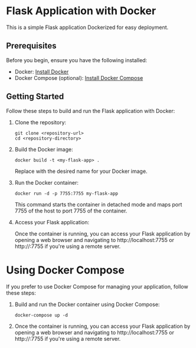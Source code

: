 # Flask Application with Docker

This is a simple Flask application Dockerized for easy deployment.

## Prerequisites

Before you begin, ensure you have the following installed:

- Docker: [Install Docker](https://docs.docker.com/get-docker/)
- Docker Compose (optional): [Install Docker Compose](https://docs.docker.com/compose/install/)

## Getting Started

Follow these steps to build and run the Flask application with Docker:

1. Clone the repository:

   ```
   git clone <repository-url>
   cd <repository-directory>
   ```


2. Build the Docker image:
    
    ```
    docker build -t <my-flask-app> .
    ```
    Replace <my-flask-app> with the desired name for your Docker image.

3. Run the Docker container:
    
    ```
    docker run -d -p 7755:7755 my-flask-app
    ```
    This command starts the container in detached mode and maps port 7755 of the host to port 7755 of the container.

4. Access your Flask application:

    Once the container is running, you can access your Flask application by opening a web browser and navigating to http://localhost:7755 or http://<host-ip>:7755 if you're using a remote server.


# Using Docker Compose

If you prefer to use Docker Compose for managing your application, follow these steps:

1. Build and run the Docker container using Docker Compose:

    ```
    docker-compose up -d
    ```

2. Once the container is running, you can access your Flask application by opening a web browser and navigating to http://localhost:7755 or http://<host-ip>:7755 if you're using a remote server.


